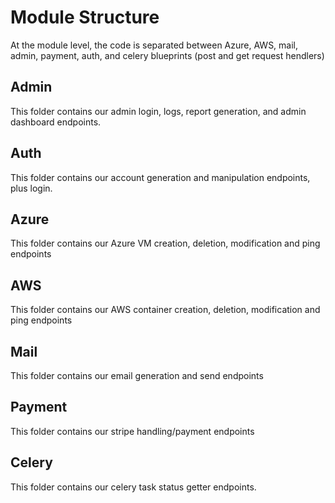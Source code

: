 # Module Structure
At the module level, the code is separated between Azure, AWS, mail, admin, payment, auth, and celery blueprints (post and get request hendlers)

## Admin
This folder contains our admin login, logs, report generation, and admin dashboard endpoints.

## Auth
This folder contains our account generation and manipulation endpoints, plus login.

## Azure
This folder contains our Azure VM creation, deletion, modification and ping endpoints

## AWS
This folder contains our AWS container creation, deletion, modification and ping endpoints

## Mail
This folder contains our email generation and send endpoints

## Payment
This folder contains our stripe handling/payment endpoints

## Celery
This folder contains our celery task status getter endpoints.
